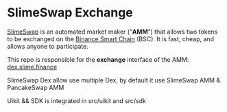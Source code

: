 # SlimeSwap Exchange



[SlimeSwap](https://dex.slime.finance/) is an automated market maker (“**AMM**”) that allows two tokens to be exchanged on the [Binance Smart Chain](https://www.binance.org/en/smartChain) (BSC). It is fast, cheap, and allows anyone to participate.

This repo is responsible for the **exchange** interface of the AMM: [dex.slime.finance](https://dex.slime.finance/)

SlimeSwap Dex allow use multiple Dex, by default it use SlimeSwap AMM & PancakeSwap AMM

Uikit && SDK is integrated in src/uikit and src/sdk